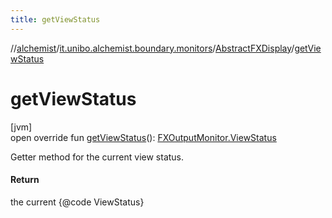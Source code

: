 ```yaml
---
title: getViewStatus
---
```

//[alchemist](../../../index.html)/[it.unibo.alchemist.boundary.monitors](../index.html)/[AbstractFXDisplay](index.html)/[getViewStatus](get-view-status.html)



# getViewStatus



[jvm]\
open override fun [getViewStatus](get-view-status.html)(): [FXOutputMonitor.ViewStatus](../../it.unibo.alchemist.boundary.interfaces/-f-x-output-monitor/-view-status/index.html)



Getter method for the current view status.



#### Return



the current {@code ViewStatus}




